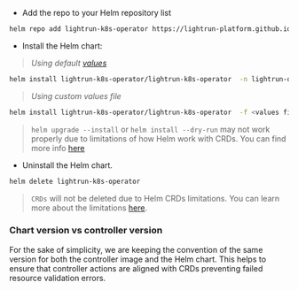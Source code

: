 - Add the repo to your Helm repository list
```sh 
helm repo add lightrun-k8s-operator https://lightrun-platform.github.io/lightrun-k8s-operator
```

- Install the Helm chart:   
> _Using default [values](../helm-chart/values.yaml)_  
  
```sh
helm install lightrun-k8s-operator/lightrun-k8s-operator  -n lightrun-operator --create-namespace
```  

  > _Using custom values file_

```sh
helm install lightrun-k8s-operator/lightrun-k8s-operator  -f <values file>  -n lightrun-operator --create-namespace
```
> `helm upgrade --install` or `helm install --dry-run` may not work properly due to limitations of how Helm work with CRDs.
You can find more info [here](https://helm.sh/docs/chart_best_practices/custom_resource_definitions/)


- Uninstall the Helm chart.
```sh
helm delete lightrun-k8s-operator
```
> `CRDs` will not be deleted due to Helm CRDs limitations. You can learn more about the limitations [here](https://helm.sh/docs/topics/charts/#limitations-on-crds).

### Chart version vs controller version
For the sake of simplicity, we are keeping the convention of the same version for both the controller image and the Helm chart. This helps to ensure that controller actions are aligned with CRDs preventing failed resource validation errors.
